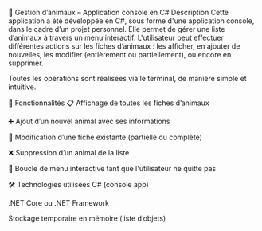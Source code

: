 🐾 Gestion d’animaux – Application console en C#
Description
Cette application a été développée en C#, sous forme d'une application console, dans le cadre d’un projet personnel.
Elle permet de gérer une liste d’animaux à travers un menu interactif. L'utilisateur peut effectuer différentes actions sur les fiches d’animaux : les afficher, en ajouter de nouvelles, les modifier (entièrement ou partiellement), ou encore en supprimer.

Toutes les opérations sont réalisées via le terminal, de manière simple et intuitive.

🎯 Fonctionnalités
📋 Affichage de toutes les fiches d’animaux

➕ Ajout d’un nouvel animal avec ses informations

📝 Modification d’une fiche existante (partielle ou complète)

❌ Suppression d’un animal de la liste

🔄 Boucle de menu interactive tant que l'utilisateur ne quitte pas

🛠️ Technologies utilisées
C# (console app)

.NET Core ou .NET Framework

Stockage temporaire en mémoire (liste d’objets)
